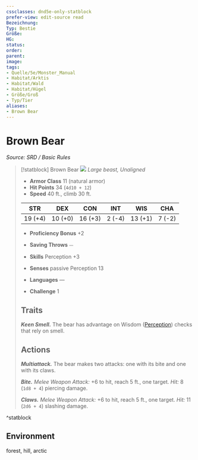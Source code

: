 ```yaml
---
cssclasses: dnd5e-only-statblock
prefer-view: edit-source read
Bezeichnung: 
Typ: Bestie
Größe: 
HG: 
status:
order:
parent:
image: 
tags:
- Quelle/5e/Monster_Manual
- Habitat/Arktis
- Habitat/Wald
- Habitat/Hügel
- Größe/Groß
- Typ/Tier
aliases:
- Brown Bear
---
```

# Brown Bear
*Source: SRD / Basic Rules*  

> [!statblock] Brown Bear
> ![](compendium/bestiary/beast/token/brown-bear.png#token)
> *Large beast, Unaligned*
> 
> - **Armor Class** 11  (natural armor)
> - **Hit Points** 34 (`4d10 + 12`)
> - **Speed** 40 ft., climb 30 ft.
> 
> |STR|DEX|CON|INT|WIS|CHA|
> |:---:|:---:|:---:|:---:|:---:|:---:|
> |19 (+4)|10 (+0)|16 (+3)| 2 (-4)|13 (+1)| 7 (-2)|
> 
> - **Proficiency Bonus** +2
> - **Saving Throws** ⏤
> - **Skills** Perception +3
> - **Senses** passive Perception 13
> 
> - **Languages** —
> - **Challenge** 1
> 
> ## Traits
> 
> ***Keen Smell.*** The bear has advantage on Wisdom ([Perception](rules/skills.md#Perception)) checks that rely on smell.
> 
> ## Actions
> 
> ***Multiattack.*** The bear makes two attacks: one with its bite and one with its claws.
> 
> ***Bite.*** *Melee Weapon Attack:* +6 to hit, reach 5 ft., one target. *Hit:* 8 (`1d8 + 4`) piercing damage.
> 
> ***Claws.*** *Melee Weapon Attack:* +6 to hit, reach 5 ft., one target. *Hit:* 11 (`2d6 + 4`) slashing damage.

^statblock

## Environment

forest, hill, arctic